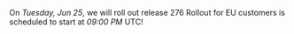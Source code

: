 On *Tuesday, Jun 25*, we will roll out release 276
Rollout for EU customers is scheduled to start at *09:00 PM* UTC!
